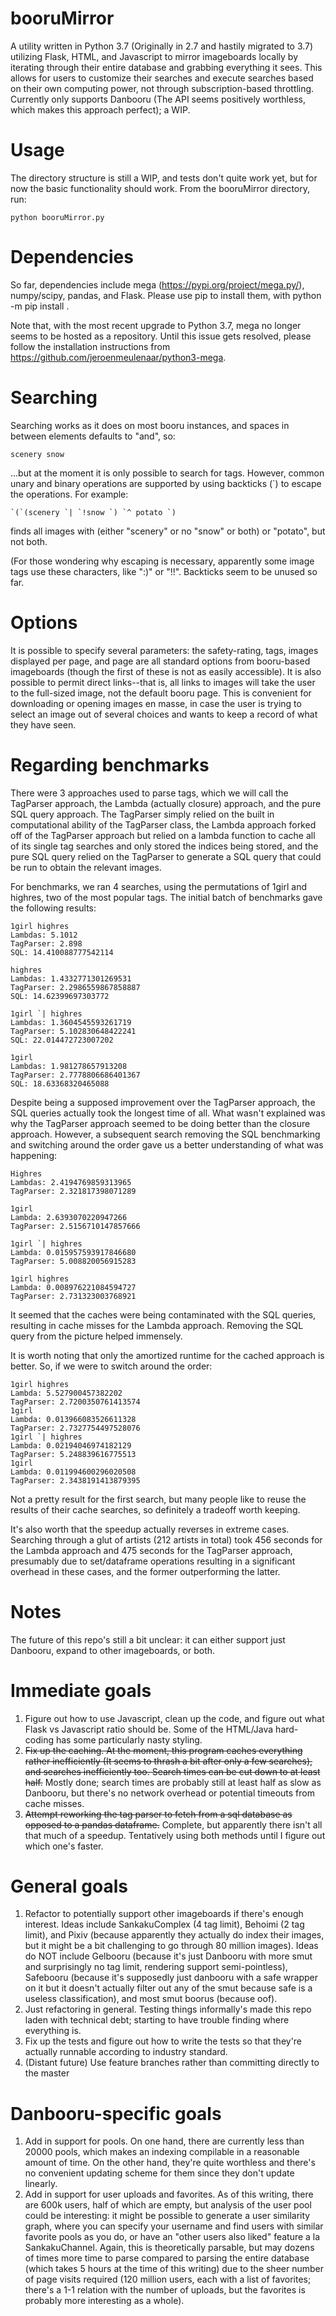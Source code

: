 # booruMirror
A utility written in Python 3.7 (Originally in 2.7 and hastily migrated to 3.7) utilizing Flask, HTML, and Javascript to mirror imageboards locally by iterating through their entire database and grabbing everything it sees. This allows for users to customize their searches and execute searches based on their own computing power, not through subscription-based throttling. Currently only supports Danbooru (The API seems positively worthless, which makes this approach perfect); a WIP.

# Usage
The directory structure is still a WIP, and tests don't quite work yet, but for now the basic functionality should work. From the booruMirror directory, run:

```
python booruMirror.py
```

# Dependencies
So far, dependencies include mega (https://pypi.org/project/mega.py/), numpy/scipy, pandas, and Flask. Please use pip to install them, with python -m pip install <packageName>. 
 
Note that, with the most recent upgrade to Python 3.7, mega no longer seems to be hosted as a repository. Until this issue gets resolved, please follow the installation instructions from https://github.com/jeroenmeulenaar/python3-mega.
  
# Searching
Searching works as it does on most booru instances, and spaces in between elements defaults to "and", so:

```
scenery snow
```

...but at the moment it is only possible to search for tags. However, common unary and binary operations are supported by using backticks (\`) to escape the operations. For example:

```
`(`(scenery `| `!snow `) `^ potato `)
```

finds all images with (either "scenery" or no "snow" or both) or "potato", but not both.

(For those wondering why escaping is necessary, apparently some image tags use these characters, like ":)" or "!!". Backticks seem to be unused so far.

# Options
It is possible to specify several parameters: the safety-rating, tags, images displayed per page, and page are all standard options from booru-based imageboards (though the first of these is not as easily accessible). It is also possible to permit direct links--that is, all links to images will take the user to the full-sized image, not the default booru page. This is convenient for downloading or opening images en masse, in case the user is trying to select an image out of several choices and wants to keep a record of what they have seen.

# Regarding benchmarks
There were 3 approaches used to parse tags, which we will call the TagParser approach, the Lambda (actually closure) approach, and the pure SQL query approach. The TagParser simply relied on the built in computational ability of the TagParser class, the Lambda approach forked off of the TagParser approach but relied on a lambda function to cache all of its single tag searches and only stored the indices being stored, and the pure SQL query relied on the TagParser to generate a SQL query that could be run to obtain the relevant images.

For benchmarks, we ran 4 searches, using the permutations of 1girl and highres, two of the most popular tags. The initial batch of benchmarks gave the following results:

```
1girl highres
Lambdas: 5.1012
TagParser: 2.898
SQL: 14.410088777542114

highres
Lambdas: 1.4332771301269531
TagParser: 2.2986559867858887
SQL: 14.62399697303772

1girl `| highres
Lambdas: 1.3604545593261719
TagParser: 5.102830648422241
SQL: 22.014472723007202

1girl 
Lambdas: 1.981278657913208
TagParser: 2.7778806686401367
SQL: 18.63368320465088
```

Despite being a supposed improvement over the TagParser approach, the SQL queries actually took the longest time of all. What wasn't explained was why the TagParser approach seemed to be doing better than the closure approach. However, a subsequent search removing the SQL benchmarking and switching around the order gave us a better understanding of what was happening:

```
Highres
Lambdas: 2.4194769859313965
TagParser: 2.321817398071289

1girl
Lambda: 2.6393070220947266
TagParser: 2.5156710147857666

1girl `| highres
Lambda: 0.015957593917846680
TagParser: 5.008820056915283

1girl highres
Lambda: 0.008976221084594727
TagParser: 2.731323003768921
```
It seemed that the caches were being contaminated with the SQL queries, resulting in cache misses for the Lambda approach. Removing the SQL query from the picture helped immensely.

It is worth noting that only the amortized runtime for the cached approach is better. So, if we were to switch around the order:
```
1girl highres
Lambda: 5.527900457382202
TagParser: 2.7200350761413574
1girl
Lambda: 0.013966083526611328
TagParser: 2.7327754497528076
1girl `| highres
Lambda: 0.02194046974182129
TagParser: 5.248839616775513
1girl
Lambda: 0.011994600296020508
TagParser: 2.3438191413879395
```
Not a pretty result for the first search, but many people like to reuse the results of their cache searches, so definitely a tradeoff worth keeping. 

It's also worth that the speedup actually reverses in extreme cases. Searching through a glut of artists (212 artists in total) took 456 seconds for the Lambda approach and 475 seconds for the TagParser approach, presumably due to set/dataframe operations resulting in a significant overhead in these cases, and the former outperforming the latter.

# Notes
The future of this repo's still a bit unclear: it can either support just Danbooru, expand to other imageboards, or both.

# Immediate goals

1. Figure out how to use Javascript, clean up the code, and figure out what Flask vs Javascript ratio should be. Some of the HTML/Java hard-coding has some particularly nasty styling.
2. <s>Fix up the caching. At the moment, this program caches everything rather inefficiently (It seems to thrash a bit after only a few searches), and searches inefficiently too. Search times can be cut down to at least half.</s> Mostly done; search times are probably still at least half as slow as Danbooru, but there's no network overhead or potential timeouts from cache misses.
3. <s>Attempt reworking the tag parser to fetch from a sql database as opposed to a pandas dataframe.</s> Complete, but apparently there isn't all that much of a speedup. Tentatively using both methods until I figure out which one's faster.

# General goals

1. Refactor to potentially support other imageboards if there's enough interest. Ideas include SankakuComplex (4 tag limit), Behoimi (2 tag limit), and Pixiv (because apparently they actually do index their images, but it might be a bit challenging to go through 80 million images). Ideas do NOT include Gelbooru (because it's just Danbooru with more smut and surprisingly no tag limit, rendering support semi-pointless), Safebooru (because it's supposedly just danbooru with a safe wrapper on it but it doesn't actually filter out any of the smut because safe is a useless classification), and most smut boorus (because oof).
2. Just refactoring in general. Testing things informally's made this repo laden with technical debt; starting to have trouble finding where everything is.
3. Fix up the tests and figure out how to write the tests so that they're actually runnable according to industry standard.
4. (Distant future) Use feature branches rather than committing directly to the master

# Danbooru-specific goals

1. Add in support for pools. On one hand, there are currently less than 20000 pools, which makes an indexing compilable in a reasonable amount of time. On the other hand, they're quite worthless and there's no convenient updating scheme for them since they don't update linearly.
2. Add in support for user uploads and favorites. As of this writing, there are 600k users, half of which are empty, but analysis of the user pool could be interesting: it might be possible to generate a user similarity graph, where you can specify your username and find users with similar favorite pools as you do, or have an "other users also liked" feature a la SankakuChannel. Again, this is theoretically parsable, but may dozens of times more time to parse compared to parsing the entire database (which takes 5 hours at the time of this writing) due to the sheer number of page visits required (120 million users, each with a list of favorites; there's a 1-1 relation with the number of uploads, but the favorites is probably more interesting as a whole). 
